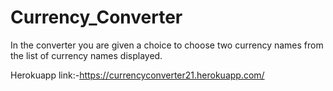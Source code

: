 # Currency_Converter
In the converter you are given a choice to choose two currency names from the list of currency names displayed.

Herokuapp link:-https://currencyconverter21.herokuapp.com/
